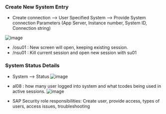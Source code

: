 ### Create New System Entry
- Create connection --> User Specified System --> Provide System connection Parameters (App Server, Instance number, System ID, Connection string)

![image](https://github.com/user-attachments/assets/df031646-8303-4ba0-8d1c-2f13de90b978)

- /osu01 : New screen will open, keeping existing session.
- /nsu01 : Kill current session and open new session with su01

### System Status Details
- System --> Status
![image](https://github.com/user-attachments/assets/cf88bfd5-cd3d-4b77-a337-13e6ec5dcb67)

- al08 : how many user logged into system and what tcodes being used in active sessions.
![image](https://github.com/user-attachments/assets/2138cc3b-f20b-49b3-986c-b3678872d9d2)

- SAP Security role responsibilities: Create user, provide access, types of users, access issues, troubleshooting
